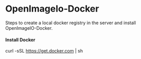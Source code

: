 # OpenImageIo-Docker

Steps to create a local docker registry in the server and install OpenImageIO-Docker. 

#### Install Docker

curl -sSL https://get.docker.com | sh


